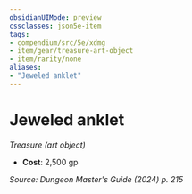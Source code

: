 ```yaml
---
obsidianUIMode: preview
cssclasses: json5e-item
tags:
- compendium/src/5e/xdmg
- item/gear/treasure-art-object
- item/rarity/none
aliases: 
- "Jeweled anklet"
---
```

# Jeweled anklet
*Treasure (art object)*  


- **Cost**: 2,500 gp

*Source: Dungeon Master's Guide (2024) p. 215*
